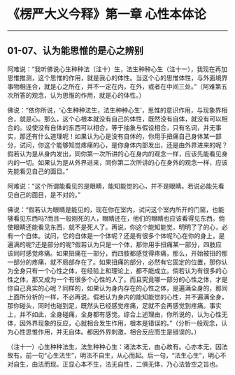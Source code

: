 # 《楞严大义今释》第一章 心性本体论

------

## 01-07、认为能思惟的是心之辨别

阿难说：“我听佛说心生种种法（注十）生，法生种种心生（注十一），我现在再加思惟推测，这个思惟的作用，就是我心的体性。当这个心的思惟体性，与外面境界事物相连合，就是心之所在，并不一定在内，在外，或者在中间三处。”（阿难第五次所答的观念，认为思惟的作用，就是心的体性。）

佛说：“依你所说，‘心生种种法生，法生种种心生’，思惟的意识作用，与现象界相合，就是心。那么，这个心根本就没有自己的体性，既然没有自体，就没有可以相合的。设使没有自体的东西可以相合，等于抽象与假设相合，只有名词，并无事实，那还有什么道理呢！如果认为心是没有自体的，你用手扭痛自己身体某一部分，试问，你这个能够知觉疼痛的心，是你身体内部发出，还是由外界进来的呢？假若认为是从身内发出，同你第一次所讲的心在身内的观念一样，应该先能看见身内的一切。如果认为是从外界进来，同你第二次所讲的心在身外的观念一样，应该先能看见自己的面目。”

阿难说：“这个所谓能看见的是眼睛，能知能觉的心，并不是眼睛。若说必能先看见自己的面目，是不对的。”

佛说：“假若认为眼睛是能见的，现在你在室内，试问这个室内所开的门窗，也能够看见东西吗?而且一般刚死的人，眼睛还在，他们的眼睛也应该看得见东西。倘使眼睛还能看见东西，就不是死人了。再说，你这个能知能觉，明明了了的心，必有一个自体。试问，它的自体是一个体呢？还是有很多个体呢?心在你的身上，是遍满的呢?还是部分的呢?假若认为只是一个体，那你用手扭痛某一部分，四肢应该同时感觉疼痛。如果扭痛在一部分，而四肢都感觉得疼痛，那么，开始被扭的那一部分的疼痛，就不局部存在了。如果扭痛的部分，必然有它固定的位置，那你认为全身只有一个心性之体，在经验上和理论上，都不能成立。倘若认为有很多的心性之体，那又成为一个有很多个心性的人了。而且究竟哪一部分的心性之体，才是你自己真实的心呢？同样的，如果认为身内存在的心性之体，是遍满全身的，那同上面所分析的一样，不必再说。假若认为身内的能知能觉的心性，并不遍满全身，那你碰头，同时也碰到足，既然头已经感觉疼痛，足就不会再感觉到疼痛。事实上，并不如此，全身碰痛，全身都有感觉。综合上述理由，你所说的，认为心性无体，因外界现象的反应，心就相合发生作用，根本是错误的。”（分析一般观念，认为心性思惟作用，并无自体。都因外界刺激，相合反应而生是错误的。）

（注十一）心生种种法生，法生种种心生：诸法本无，由心故有。心亦本无，因法故有。前一句“心生法生”，明法不自生，从心而起。后一句，“法生心生”，明心不对自生，由法而现。正显心本不生，法无自性，二俱无体，乃心法皆空之旨也。
